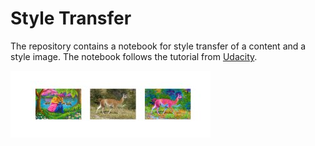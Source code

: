 # Style Transfer

The repository contains a notebook for style transfer of a content and a style image. The notebook follows the tutorial from  [Udacity](https://classroom.udacity.com/courses/ud188/lessons/c1541fd7-e6ec-4177-a5b1-c06f1ce09dd8/concepts/af47e232-fa44-4e5d-b976-95e00430d0cf).

![guanaco](guanaco.png)
